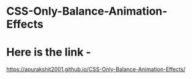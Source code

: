 # CSS-Only-Balance-Animation-Effects

# Here is the link - 
https://apurakshit2001.github.io/CSS-Only-Balance-Animation-Effects/
